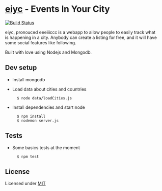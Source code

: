 # [eiyc][1] - Events In Your City

[![Build Status](https://travis-ci.org/caulagi/eiyc.png?branch=master)](https://travis-ci.org/caulagi/eiyc)

eiyc, pronouced eeeiiiccc is a webapp to allow people
to easily track what is happening in a city.  Anybody
can create a listing for free, and it will have some
social features like following.

Built with love using Nodejs and Mongodb.

## Dev setup

* Install mongodb

* Load data about cities and countries

        $ node data/loadCities.js

* Install dependencies and start node

        $ npm install
        $ nodemon server.js

## Tests
    
* Some basics tests at the moment

        $ npm test

## License

Licensed under [MIT][1]

[1]: https://github.com/caulagi/eiyc/blob/master/LICENSE
[2]: https://github.com/caulagi/eiyc/blob/master/CREDITS
[3]: http://eiyc.pw
